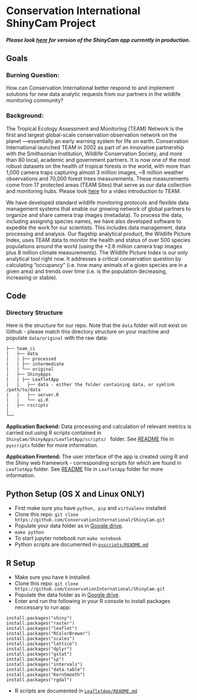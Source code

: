 # Conservation International ShinyCam Project

##### Please look [here](http://analytics.teamnetwork.org/efegraus/ShinyCam/ShinyApps/LeafletApp/) for version of the ShinyCam app currently in production. 

## Goals

### Burning Question:

How can Conservation International better respond to and implement solutions for new data analytic requests from our partners in the wildlife monitoring community?

### Background:

The Tropical Ecology Assessment and Monitoring (TEAM) Network is the first and largest global-scale conservation observation network on the planet —essentially an early warning system for life on earth. Conservation International launched TEAM in 2002 as part of an innovative partnership with the Smithsonian Institution, Wildlife Conservation Society, and more than 80 local, academic and government partners. It is now one of the most robust datasets on the health of tropical forests in the world, with more than 1,000 camera traps capturing almost 3 million images, ~8 million weather observations and 70,000 forest trees measurements. These measurements come from 17 protected areas (TEAM Sites) that serve as our data collection and monitoring hubs. Please look [here](https://vimeo.com/93627505) for a video introduction to TEAM.

We have developed standard wildlife monitoring protocols and flexible data management systems that enable our growing network of global partners to organize and share camera trap images (metadata). To process the data, including assigning species names, we have also developed software to expedite the work for our scientists. This includes data management, data processing and analysis. Our flagship analytical product, the Wildlife Picture Index, uses TEAM data to monitor the health and status of over 500 species populations around the world (using the +2.6 million camera trap images plus 8 million climate measurements). The Wildlife Picture Index is our only analytical tool right now. It addresses a critical conservation question by calculating “occupancy” (i.e. how many animals of a given species are in a given area) and trends over time (i.e. is the population decreasing, increasing or stable).

## Code
### Directory Structure
Here is the structure for our repo. Note that the `data` folder will not exist on Github - please match this directory structure on your machine and populate `data/original` with the raw data:

```.
├── team_ci
|   ├── data
|   | ├── processed
|   | ├── intermediate
|   | └── original
|   ├── ShinyApps
|   | ├── LeafletApp
|   |   ├── data - either the folder containing data, or symlink /path/to/data
|   |   ├── server.R
|   |   └── ui.R
|   ├── rscripts
|   
└──
```

**Application Backend:** Data processing and calculation of relevant metrics is carried out using R scripts contained in `ShinyCam/ShinyApps/LeafletApp/scripts/ ` folder. See [README](https://github.com/ConservationInternational/ShinyCam/tree/master/pyscripts) file in `pyscripts` folder for more information. 

**Application Frontend:** The user interface of the app is created using R and the Shiny web framework - corresponding scripts for which are found in `LeafletApp` folder. See [README](https://github.com/ConservationInternational/ShinyCam/tree/master/ShinyApps/LeafletApp) file in `LeafletApp` folder for more information.

Python Setup (OS X and Linux ONLY)
-----
- First make sure you have ```python, pip``` and ```virtualenv``` installed
- Clone this repo: `git clone https://github.com/ConservationInternational/ShinyCam.git`
- Populate your data folder as in [Google drive](https://drive.google.com/folderview?id=0BzoemeOsgjRIb2R1ZWo5YjBCRHc&usp=sharing).
- ```make python```
- To start jupyter notebook run ```make notebook```
- Python scripts are documented in [`pyscripts/README.md`](https://github.com/ConservationInternational/ShinyCam/tree/master/pyscripts)

R Setup
-----
- Make sure you have `R` installed.  
- Clone this repo: `git clone https://github.com/ConservationInternational/ShinyCam.git`
- Populate the data folder as in [Google drive](https://drive.google.com/folderview?id=0BzoemeOsgjRIb2R1ZWo5YjBCRHc&usp=sharing).
- Enter and run the following in your R console to install packages neccessary to run app:

```
install.packages("shiny")
install.packages("raster")
install.packages("leaflet")
install.packages("RColorBrewer")
install.packages("scales")
install.packages("lattice")
install.packages("dplyr")
install.packages("gstat")
install.packages("sp")
install.packages("intervals")
install.packages("data.table")
install.packages("KernSmooth")
install.packages("rgdal")
```
- R scripts are documented in [`LeafletApp/README.md`](https://github.com/ConservationInternational/ShinyCam/blob/master/ShinyApps/LeafletApp/README.md)
